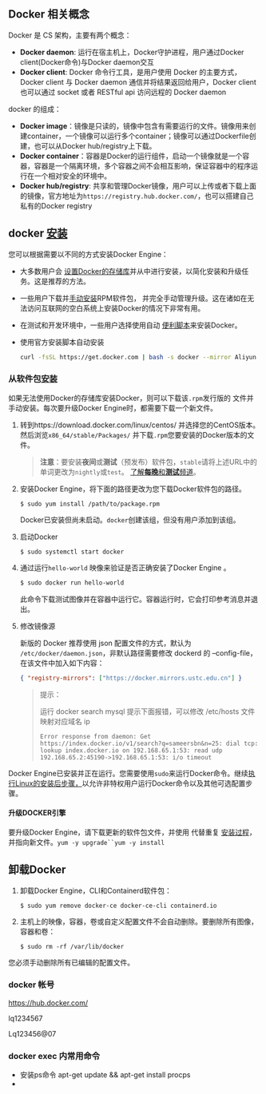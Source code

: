 ## Docker 相关概念

Docker 是 CS 架构，主要有两个概念：

- **Docker daemon**: 运行在宿主机上，Docker守护进程，用户通过Docker client(Docker命令)与Docker daemon交互
- **Docker client**: Docker 命令行工具，是用户使用 Docker 的主要方式，Docker client 与 Docker daemon 通信并将结果返回给用户，Docker client 也可以通过 socket 或者 RESTful api 访问远程的 Docker daemon

docker 的组成：

- **Docker image**：镜像是只读的，镜像中包含有需要运行的文件。镜像用来创建container，一个镜像可以运行多个container；镜像可以通过Dockerfile创建，也可以从Docker hub/registry上下载。
- **Docker container**：容器是Docker的运行组件，启动一个镜像就是一个容器，容器是一个隔离环境，多个容器之间不会相互影响，保证容器中的程序运行在一个相对安全的环境中。
- **Docker hub/registry**: 共享和管理Docker镜像，用户可以上传或者下载上面的镜像，官方地址为`https://registry.hub.docker.com/`，也可以搭建自己私有的Docker registry

## docker [安装](https://docs.docker.com/engine/install/centos/#install-using-the-convenience-script)

您可以根据需要以不同的方式安装Docker Engine：

- 大多数用户会 [设置Docker的存储库](https://docs.docker.com/engine/install/centos/#install-using-the-repository)并从中进行安装，以简化安装和升级任务。这是推荐的方法。

- 一些用户下载并[手动安装](https://docs.docker.com/engine/install/centos/#install-from-a-package)RPM软件包， 并完全手动管理升级。这在诸如在无法访问互联网的空白系统上安装Docker的情况下非常有用。

- 在测试和开发环境中，一些用户选择使用自动 [便利脚本](https://docs.docker.com/engine/install/centos/#install-using-the-convenience-script)来安装Docker。

- 使用官方安装脚本自动安装

  ```sh
  curl -fsSL https://get.docker.com | bash -s docker --mirror Aliyun
  ```

### 从软件包[安装](https://www.cnblogs.com/kingsonfu/p/11576797.html)

如果无法使用Docker的存储库安装Docker，则可以下载该`.rpm`发行版的 文件并手动安装。每次要升级Docker Engine时，都需要下载一个新文件。

1. 转到https://download.docker.com/linux/centos/ 并选择您的CentOS版本。然后浏览`x86_64/stable/Packages/` 并下载`.rpm`您要安装的Docker版本的文件。

   > **注意**：要安装**夜间**或**测试**（预发布）软件包，`stable`请将上述URL中的单词更改为`nightly`或`test`。 [了解**每晚**和**测试**频道](https://docs.docker.com/engine/install/)。

2. 安装Docker Engine，将下面的路径更改为您下载Docker软件包的路径。

   ```
   $ sudo yum install /path/to/package.rpm
   ```

   Docker已安装但尚未启动。`docker`创建该组，但没有用户添加到该组。

3. 启动Docker

   ```
   $ sudo systemctl start docker
   ```

4. 通过运行`hello-world` 映像来验证是否正确安装了Docker Engine 。

   ```sh
   $ sudo docker run hello-world
   ```

   此命令下载测试图像并在容器中运行它。容器运行时，它会打印参考消息并退出。

5. 修改镜像源

   新版的 Docker 推荐使用 json 配置文件的方式，默认为 `/etc/docker/daemon.json`，非默认路径需要修改 dockerd 的 –config-file，在该文件中加入如下内容： 

   ```json
   { "registry-mirrors": ["https://docker.mirrors.ustc.edu.cn"] }
   ```

   > 提示：
   >
   > 运行 docker search mysql 提示下面报错，可以修改 /etc/hosts 文件映射对应域名 ip
   >
   > ```
   > Error response from daemon: Get https://index.docker.io/v1/search?q=sameersbn&n=25: dial tcp: lookup index.docker.io on 192.168.65.1:53: read udp 192.168.65.2:45190->192.168.65.1:53: i/o timeout
   > ```

Docker Engine已安装并正在运行。您需要使用`sudo`来运行Docker命令。继续[执行Linux的安装后步骤，](https://docs.docker.com/engine/install/linux-postinstall/)以允许非特权用户运行Docker命令以及其他可选配置步骤。

#### 升级DOCKER引擎

要升级Docker Engine，请下载更新的软件包文件，并使用 代替重复 [安装过程](https://docs.docker.com/engine/install/centos/#install-from-a-package)，并指向新文件。`yum -y upgrade``yum -y install`

## 卸载Docker

1. 卸载Docker Engine，CLI和Containerd软件包：

   ```
   $ sudo yum remove docker-ce docker-ce-cli containerd.io
   ```

2. 主机上的映像，容器，卷或自定义配置文件不会自动删除。要删除所有图像，容器和卷：

   ```
   $ sudo rm -rf /var/lib/docker
   ```

您必须手动删除所有已编辑的配置文件。



### docker 帐号

https://hub.docker.com/

lq1234567

Lq123456@07



### docker exec 内常用命令

- 安装ps命令 apt-get update && apt-get install procps
- 

